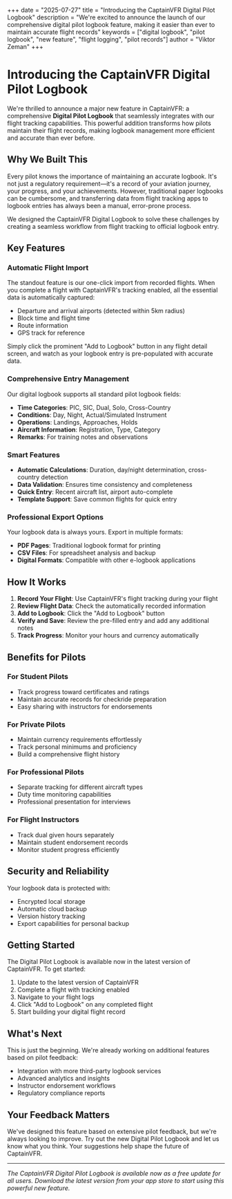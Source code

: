 +++
date = "2025-07-27"
title = "Introducing the CaptainVFR Digital Pilot Logbook"
description = "We're excited to announce the launch of our comprehensive digital pilot logbook feature, making it easier than ever to maintain accurate flight records"
keywords = ["digital logbook", "pilot logbook", "new feature", "flight logging", "pilot records"]
author = "Viktor Zeman"
+++

# Introducing the CaptainVFR Digital Pilot Logbook

We're thrilled to announce a major new feature in CaptainVFR: a comprehensive **Digital Pilot Logbook** that seamlessly integrates with our flight tracking capabilities. This powerful addition transforms how pilots maintain their flight records, making logbook management more efficient and accurate than ever before.

## Why We Built This

Every pilot knows the importance of maintaining an accurate logbook. It's not just a regulatory requirement—it's a record of your aviation journey, your progress, and your achievements. However, traditional paper logbooks can be cumbersome, and transferring data from flight tracking apps to logbook entries has always been a manual, error-prone process.

We designed the CaptainVFR Digital Logbook to solve these challenges by creating a seamless workflow from flight tracking to official logbook entry.

## Key Features

### Automatic Flight Import
The standout feature is our one-click import from recorded flights. When you complete a flight with CaptainVFR's tracking enabled, all the essential data is automatically captured:
- Departure and arrival airports (detected within 5km radius)
- Block time and flight time
- Route information
- GPS track for reference

Simply click the prominent "Add to Logbook" button in any flight detail screen, and watch as your logbook entry is pre-populated with accurate data.

### Comprehensive Entry Management
Our digital logbook supports all standard pilot logbook fields:
- **Time Categories**: PIC, SIC, Dual, Solo, Cross-Country
- **Conditions**: Day, Night, Actual/Simulated Instrument
- **Operations**: Landings, Approaches, Holds
- **Aircraft Information**: Registration, Type, Category
- **Remarks**: For training notes and observations

### Smart Features
- **Automatic Calculations**: Duration, day/night determination, cross-country detection
- **Data Validation**: Ensures time consistency and completeness
- **Quick Entry**: Recent aircraft list, airport auto-complete
- **Template Support**: Save common flights for quick entry

### Professional Export Options
Your logbook data is always yours. Export in multiple formats:
- **PDF Pages**: Traditional logbook format for printing
- **CSV Files**: For spreadsheet analysis and backup
- **Digital Formats**: Compatible with other e-logbook applications

## How It Works

1. **Record Your Flight**: Use CaptainVFR's flight tracking during your flight
2. **Review Flight Data**: Check the automatically recorded information
3. **Add to Logbook**: Click the "Add to Logbook" button
4. **Verify and Save**: Review the pre-filled entry and add any additional notes
5. **Track Progress**: Monitor your hours and currency automatically

## Benefits for Pilots

### For Student Pilots
- Track progress toward certificates and ratings
- Maintain accurate records for checkride preparation
- Easy sharing with instructors for endorsements

### For Private Pilots
- Maintain currency requirements effortlessly
- Track personal minimums and proficiency
- Build a comprehensive flight history

### For Professional Pilots
- Separate tracking for different aircraft types
- Duty time monitoring capabilities
- Professional presentation for interviews

### For Flight Instructors
- Track dual given hours separately
- Maintain student endorsement records
- Monitor student progress efficiently

## Security and Reliability

Your logbook data is protected with:
- Encrypted local storage
- Automatic cloud backup
- Version history tracking
- Export capabilities for personal backup

## Getting Started

The Digital Pilot Logbook is available now in the latest version of CaptainVFR. To get started:

1. Update to the latest version of CaptainVFR
2. Complete a flight with tracking enabled
3. Navigate to your flight logs
4. Click "Add to Logbook" on any completed flight
5. Start building your digital flight record

## What's Next

This is just the beginning. We're already working on additional features based on pilot feedback:
- Integration with more third-party logbook services
- Advanced analytics and insights
- Instructor endorsement workflows
- Regulatory compliance reports

## Your Feedback Matters

We've designed this feature based on extensive pilot feedback, but we're always looking to improve. Try out the new Digital Pilot Logbook and let us know what you think. Your suggestions help shape the future of CaptainVFR.

---

*The CaptainVFR Digital Pilot Logbook is available now as a free update for all users. Download the latest version from your app store to start using this powerful new feature.*